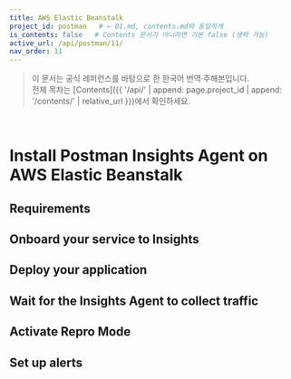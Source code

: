 ```yaml
---
title: AWS Elastic Beanstalk
project_id: postman   # ← 01.md, contents.md와 동일하게
is_contents: false   # Contents 문서가 아니라면 기본 false (생략 가능)
active_url: /api/postman/11/
nav_order: 11
---
```


> 이 문서는 공식 레퍼런스를 바탕으로 한 한국어 번역·주해본입니다.  
> 전체 목차는 [Contents]({{ '/api/' | append: page.project_id | append: '/contents/' | relative_url }})에서 확인하세요.

<br>

# Install Postman Insights Agent on AWS Elastic Beanstalk

## Requirements
## Onboard your service to Insights
## Deploy your application
## Wait for the Insights Agent to collect traffic
## Activate Repro Mode
## Set up alerts
